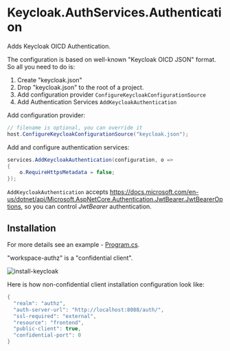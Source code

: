 ﻿# Keycloak.AuthServices.Authentication

Adds Keycloak OICD Authentication.

The configuration is based on well-known "Keycloak OICD JSON" format. So all you need to do is:

1. Create "keycloak.json"
2. Drop "keycloak.json" to the root of a project.
3. Add configuration provider `ConfigureKeycloakConfigurationSource`
4. Add Authentication Services `AddKeycloakAuthentication`

Add configuration provider:

```csharp
// filename is optional, you can override it
host.ConfigureKeycloakConfigurationSource("keycloak.json");
```

Add and configure authentication services:

```csharp
services.AddKeycloakAuthentication(configuration, o =>
{
    o.RequireHttpsMetadata = false;
});
```

`AddKeycloakAuthentication` accepts <https://docs.microsoft.com/en-us/dotnet/api/Microsoft.AspNetCore.Authentication.JwtBearer.JwtBearerOptions>, so you can control *JwtBearer* authentication.

## Installation

For more details see an example - [Program.cs](../../samples/SimpleExample/Program.cs).

"workspace-authz" is a "confidential client".

![install-keycloak](../../assets/install-keycloak.png)

Here is how non-confidential client installation configuration look like:
```csharp
{
  "realm": "authz",
  "auth-server-url": "http://localhost:8088/auth/",
  "ssl-required": "external",
  "resource": "frontend",
  "public-client": true,
  "confidential-port": 0
}
```
